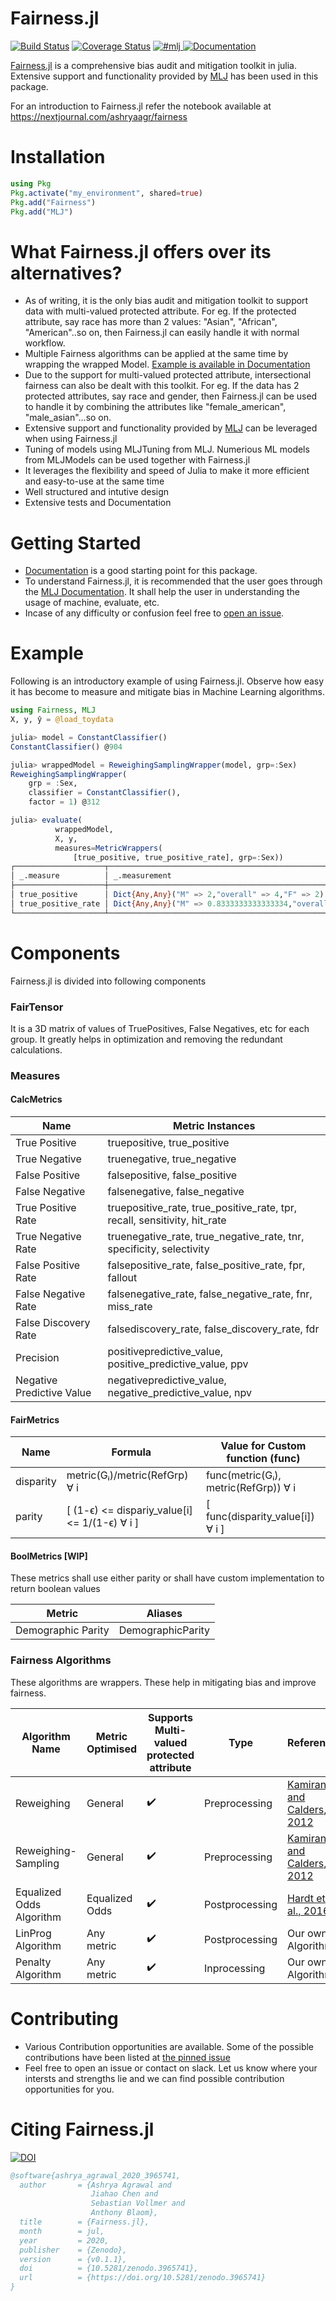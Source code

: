# Fairness.jl

[![Build Status](https://travis-ci.com/ashryaagr/Fairness.jl.svg?branch=master)](https://travis-ci.com/ashryaagr/Fairness.jl)
[![Coverage Status](https://coveralls.io/repos/github/ashryaagr/Fairness.jl/badge.svg)](https://coveralls.io/github/ashryaagr/Fairness.jl)
<a href="https://slackinvite.julialang.org/">
  <img src="https://img.shields.io/badge/chat-on%20slack-orange.svg"
       alt="#mlj">
</a>
<a href="https://www.ashrya.in/Fairness.jl/dev/">
  <img src="https://img.shields.io/badge/docs-stable-blue.svg"
       alt="Documentation">
</a>

[Fairness.jl](https://github.com/ashryaagr/Fairness.jl) is a comprehensive bias audit and mitigation toolkit in julia. Extensive support and functionality provided by [MLJ](https://github.com/alan-turing-institute/MLJ.jl) has been used in this package.

For an introduction to Fairness.jl refer the notebook available at https://nextjournal.com/ashryaagr/fairness

# Installation
```julia
using Pkg
Pkg.activate("my_environment", shared=true)
Pkg.add("Fairness")
Pkg.add("MLJ")
```

# What Fairness.jl offers over its alternatives?
- As of writing, it is the only bias audit and mitigation toolkit to support data with multi-valued protected attribute. For eg. If the protected attribute, say race has more than 2 values: "Asian", "African", "American"..so on, then Fairness.jl can easily handle it with normal workflow.
- Multiple Fairness algorithms can be applied at the same time by wrapping the wrapped Model. [Example is available in Documentation](https://www.ashrya.in/Fairness.jl/dev/algorithms/#Composability)
- Due to the support for multi-valued protected attribute, intersectional fairness can also be dealt with this toolkit. For eg. If the data has 2 protected attributes, say race and gender, then Fairness.jl can be used to handle it by combining the attributes like "female_american", "male_asian"...so on.
- Extensive support and functionality provided by [MLJ](https://github.com/alan-turing-institute/MLJ.jl) can be leveraged when using Fairness.jl
- Tuning of models using MLJTuning from MLJ. Numerious ML models from MLJModels can be used together with Fairness.jl
- It leverages the flexibility and speed of Julia to make it more efficient and easy-to-use at the same time
- Well structured and intutive design
- Extensive tests and Documentation

# Getting Started

- [Documentation](https://www.ashrya.in/Fairness.jl/dev) is a good starting point for this package.
- To understand Fairness.jl, it is recommended that the user goes through the [MLJ Documentation](https://alan-turing-institute.github.io/MLJ.jl/stable/). It shall help the user in understanding the usage of machine, evaluate, etc.
- Incase of any difficulty or confusion feel free to [open an issue](https://github.com/ashryaagr/Fairness.jl/issues/new).

# Example
Following is an introductory example of using Fairness.jl. Observe how easy it has become to measure and mitigate bias in Machine Learning algorithms.
```julia
using Fairness, MLJ
X, y, ŷ = @load_toydata

julia> model = ConstantClassifier()
ConstantClassifier() @904

julia> wrappedModel = ReweighingSamplingWrapper(model, grp=:Sex)
ReweighingSamplingWrapper(
    grp = :Sex,
    classifier = ConstantClassifier(),
    factor = 1) @312

julia> evaluate(
          wrappedModel,
          X, y,
          measures=MetricWrappers(
              [true_positive, true_positive_rate], grp=:Sex))
┌────────────────────┬─────────────────────────────────────────────────────────────────────────────────────┬───────────────────────────────────── ⋯
│ _.measure          │ _.measurement                                                                       │ _.per_fold                           ⋯
├────────────────────┼─────────────────────────────────────────────────────────────────────────────────────┼───────────────────────────────────── ⋯
│ true_positive      │ Dict{Any,Any}("M" => 2,"overall" => 4,"F" => 2)                                     │ Dict{Any,Any}[Dict("M" => 0,"overall ⋯
│ true_positive_rate │ Dict{Any,Any}("M" => 0.8333333333333334,"overall" => 0.8333333333333334,"F" => 1.0) │ Dict{Any,Any}[Dict("M" => 4.99999999 ⋯
└────────────────────┴─────────────────────────────────────────────────────────────────────────────────────┴───────────────────────────────────── ⋯
```

# Components
Fairness.jl is divided into following components

### FairTensor
It is a 3D matrix of values of TruePositives, False Negatives, etc for each group. It greatly helps in optimization and removing the redundant calculations.

### Measures

#### CalcMetrics

| Name | Metric Instances |
|-----|-------------|
| True Positive | truepositive,  true_positive
| True Negative | truenegative, true_negative
| False Positive | falsepositive, false_positive
| False Negative | falsenegative, false_negative
| True Positive Rate | truepositive_rate, true_positive_rate, tpr, recall, sensitivity, hit_rate
| True Negative Rate | truenegative_rate, true_negative_rate, tnr, specificity, selectivity
| False Positive Rate | falsepositive_rate, false_positive_rate, fpr, fallout
| False Negative Rate | falsenegative_rate, false_negative_rate, fnr, miss_rate
| False Discovery Rate | falsediscovery_rate, false_discovery_rate, fdr
| Precision | positivepredictive_value, positive_predictive_value, ppv
| Negative Predictive Value | negativepredictive_value, negative_predictive_value, npv

#### FairMetrics

| Name | Formula | Value for Custom function (func)
|-----|-------------|----------------|
| disparity | metric(Gᵢ)/metric(RefGrp) ∀ i| func(metric(Gᵢ), metric(RefGrp)) ∀ i
| parity | [ (1-ϵ) <= dispariy_value[i] <= 1/(1-ϵ) ∀ i ] | [ func(disparity_value[i]) ∀ i ]

#### BoolMetrics [WIP]
These metrics shall use either parity or shall have custom implementation to return boolean values

| Metric | Aliases |
|-----|-------------|
| Demographic Parity | DemographicParity

### Fairness Algorithms
These algorithms are wrappers. These help in mitigating bias and improve fairness.

| Algorithm Name | Metric Optimised | Supports Multi-valued protected attribute | Type | Reference |
|----------------|------------------|-------------------------------------------|------|-----------|
| Reweighing | General | :heavy_check_mark: |  Preprocessing | [Kamiran and Calders, 2012](http://doi.org/10.1007/s10115-011-0463-8)
| Reweighing-Sampling | General | :heavy_check_mark: | Preprocessing | [Kamiran and Calders, 2012](http://doi.org/10.1007/s10115-011-0463-8)
| Equalized Odds Algorithm | Equalized Odds | :heavy_check_mark: | Postprocessing | [Hardt et al., 2016](https://papers.nips.cc/paper/6374-equality-of-opportunity-in-supervised-learning)
| LinProg Algorithm | Any metric | :heavy_check_mark: | Postprocessing | Our own Algorithm
| Penalty Algorithm | Any metric | :heavy_check_mark: | Inprocessing | Our own Algorithm

# Contributing

- Various Contribution opportunities are available. Some of the possible contributions have been listed at [the pinned issue](https://github.com/ashryaagr/Fairness.jl/issues/3#issuecomment-656812338)
- Feel free to open an issue or contact on slack. Let us know where your intersts and strengths lie and we can find possible contribution opportunities for you.

# Citing Fairness.jl

[![DOI](https://zenodo.org/badge/DOI/10.5281/zenodo.3965741.svg)](https://doi.org/10.5281/zenodo.3965741)

```bibtex
@software{ashrya_agrawal_2020_3965741,
  author       = {Ashrya Agrawal and
                  Jiahao Chen and
                  Sebastian Vollmer and
                  Anthony Blaom},
  title        = {Fairness.jl},
  month        = jul,
  year         = 2020,
  publisher    = {Zenodo},
  version      = {v0.1.1},
  doi          = {10.5281/zenodo.3965741},
  url          = {https://doi.org/10.5281/zenodo.3965741}
}
```
